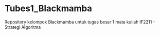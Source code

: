 # Tubes1_Blackmamba
Repository kelompok Blackmamba untuk tugas besar 1 mata kuliah IF2211 - Strategi Algoritma

